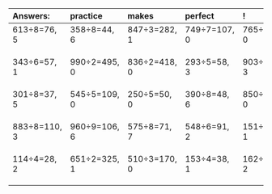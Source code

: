 | Answers: | practice | makes | perfect | ! |
| :--- | :--- | :--- | :--- | :--- |
| 613÷8=76, 5 | 358÷8=44, 6 | 847÷3=282, 1 | 749÷7=107, 0 | 765÷9=85, 0 | 
|   |   |   |   |   | 
|   |   |   |   |   | 
|   |   |   |   |   | 
| 343÷6=57, 1 | 990÷2=495, 0 | 836÷2=418, 0 | 293÷5=58, 3 | 903÷5=180, 3 | 
|   |   |   |   |   | 
|   |   |   |   |   | 
|   |   |   |   |   | 
| 301÷8=37, 5 | 545÷5=109, 0 | 250÷5=50, 0 | 390÷8=48, 6 | 850÷5=170, 0 | 
|   |   |   |   |   | 
|   |   |   |   |   | 
|   |   |   |   |   | 
| 883÷8=110, 3 | 960÷9=106, 6 | 575÷8=71, 7 | 548÷6=91, 2 | 151÷6=25, 1 | 
|   |   |   |   |   | 
|   |   |   |   |   | 
|   |   |   |   |   | 
| 114÷4=28, 2 | 651÷2=325, 1 | 510÷3=170, 0 | 153÷4=38, 1 | 162÷5=32, 2 | 
|   |   |   |   |   | 
|   |   |   |   |   | 
|   |   |   |   |   | 

